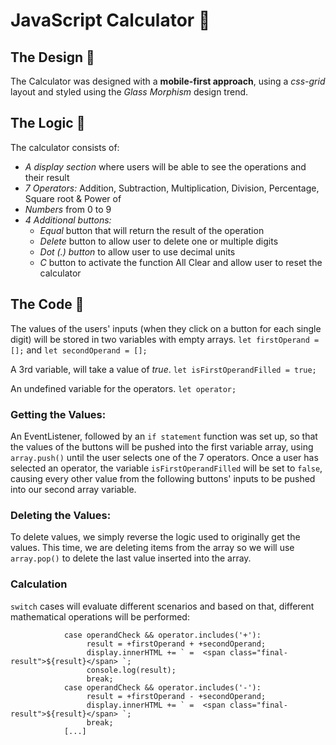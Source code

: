 # JavaScript Calculator :iphone:

## The Design :large_blue_diamond:
The Calculator was designed with a **mobile-first approach**, using a _css-grid_ layout and styled using the _Glass Morphism_ design trend.

## The Logic :large_orange_diamond:
The calculator consists of:
- _A display section_ where users will be able to see the operations and their result
- _7 Operators:_ Addition, Subtraction, Multiplication, Division, Percentage, Square root & Power of
- _Numbers_ from 0 to 9
- _4 Additional buttons:_ 
    - _Equal_ button that will return the result of the operation
    - _Delete_ button to allow user to delete one or multiple digits
    - _Dot (.) button_ to allow user to use decimal units
    - _C_ button to activate the function All Clear and allow user to reset the calculator

## The Code :white_square_button:
The values of the users' inputs (when they click on a button for each single digit) will be stored in two variables with empty arrays.
`let firstOperand = [];` and `let secondOperand = [];`

A 3rd variable, will take a value of *true*.
`let isFirstOperandFilled = true;`

An undefined variable for the operators.
`let operator;`

### Getting the Values:
An EventListener, followed by an `if statement` function was set up, so that the values of the buttons will be pushed into the first variable array, using `array.push()` until the user selects one of the 7 operators. Once a user has selected an operator, the variable `isFirstOperandFilled` will be set to `false`, causing every other value from the following buttons' inputs to be pushed into our second array variable. 

### Deleting the Values:
To delete values, we simply reverse the logic used to originally get the values. This time, we are deleting items from the array so we will use `array.pop()` to delete the last value inserted into the array.

### Calculation
`switch` cases will evaluate different scenarios and based on that, different mathematical operations will be performed:
```switch (operandCheck) {
            case operandCheck && operator.includes('+'):
                 result = +firstOperand + +secondOperand;
                 display.innerHTML += ` =  <span class="final-result">${result}</span> `;
                 console.log(result);
                 break;
            case operandCheck && operator.includes('-'):
                 result = +firstOperand - +secondOperand;
                 display.innerHTML += ` =  <span class="final-result">${result}</span> `;
                 break;
            [...]
